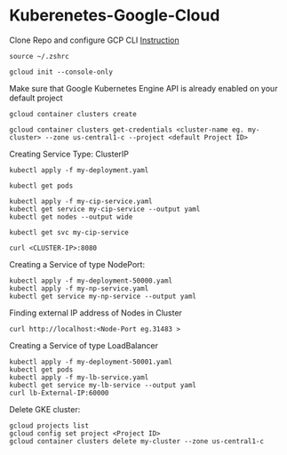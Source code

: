 # Kuberenetes-Google-Cloud
Clone Repo and configure GCP CLI [Instruction](https://cloud.google.com/sdk/docs/install)
``` 
source ~/.zshrc
```
```
gcloud init --console-only
```
Make sure that Google Kubernetes Engine API is already enabled on your default project
```
gcloud container clusters create
``` 
```
gcloud container clusters get-credentials <cluster-name eg. my-cluster> --zone us-central1-c --project <default Project ID>
```

Creating Service Type: ClusterIP
```
kubectl apply -f my-deployment.yaml
```
```
kubectl get pods
```
```
kubectl apply -f my-cip-service.yaml
kubectl get service my-cip-service --output yaml
kubectl get nodes --output wide
```
```
kubectl get svc my-cip-service
```
```
curl <CLUSTER-IP>:8080
```
Creating a Service of type NodePort:
```
kubectl apply -f my-deployment-50000.yaml
kubectl apply -f my-np-service.yaml
kubectl get service my-np-service --output yaml
```
Finding external IP address of Nodes in Cluster
```
curl http://localhost:<Node-Port eg.31483 >
```
Creating a Service of type LoadBalancer
```
kubectl apply -f my-deployment-50001.yaml
kubectl get pods
kubectl apply -f my-lb-service.yaml
kubectl get service my-lb-service --output yaml
curl lb-External-IP:60000
```
Delete GKE cluster:
```
gcloud projects list
gcloud config set project <Project ID>
gcloud container clusters delete my-cluster --zone us-central1-c
